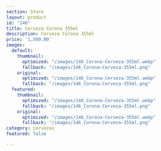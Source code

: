 ```yaml
---
section: Store
layout: product
id: "146"
title: Cerveza Corona 355ml
description: Cerveza Corona 355ml
price: '1,500.00'
images:
  default:
    thumbnail:
      optimized: "/images/146_Corona-Cerveza-355ml.webp"
      fallback: "/images/146_Corona-Cerveza-355ml.png"
    original:
      optimized: "/images/146_Corona-Cerveza-355ml.webp"
      fallback: "/images/146_Corona-Cerveza-355ml.png"
  featured:
    thumbnail:
      optimized: "/images/146_Corona-Cerveza-355ml.webp"
      fallback: "/images/146_Corona-Cerveza-355ml.png"
    original:
      optimized: "/images/146_Corona-Cerveza-355ml.webp"
      fallback: "/images/146_Corona-Cerveza-355ml.png"
category: cervezas
featured: false

---
```

